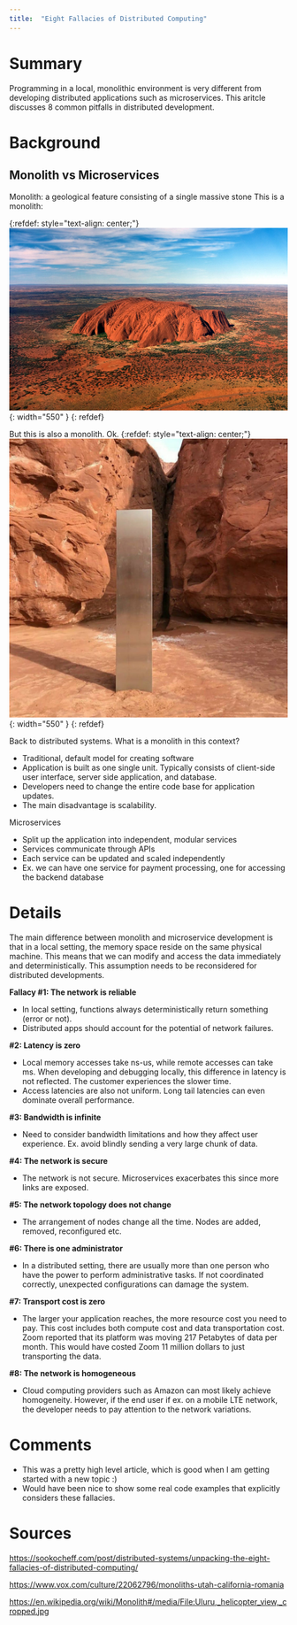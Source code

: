 ```yaml
---
title:  "Eight Fallacies of Distributed Computing"
---
```


# Summary
Programming in a local, monolithic environment is very different from developing distributed
applications such as microservices. This aritcle discusses 8 common pitfalls in distributed 
development. 

# Background
## Monolith vs Microservices
Monolith: a geological feature consisting of a single massive stone
This is a monolith:

{:refdef: style="text-align: center;"}
![](/assets/images/posts/eight_dist_compute_fallacies/monolith1.jpg){: width="550" }
{: refdef}

But this is also a monolith. Ok.
{:refdef: style="text-align: center;"}
![](/assets/images/posts/eight_dist_compute_fallacies/monolith2.jpg){: width="550" }
{: refdef}

Back to distributed systems. What is a monolith in this context? 
- Traditional, default model for creating software
- Application is built as one single unit. Typically consists of client-side user interface, server
side application, and database.
- Developers need to change the entire code base for application updates.
- The main disadvantage is scalability.

Microservices
- Split up the application into independent, modular services
- Services communicate through APIs
- Each service can be updated and scaled independently
- Ex. we can have one service for payment processing, one for accessing the backend database

# Details
The main difference between monolith and microservice development is that in a local setting, 
the memory space reside on the same physical machine. This means that we can modify and access
the data immediately and deterministically. This assumption needs to be reconsidered for distributed
developments.

**Fallacy #1: The network is reliable**
- In local setting, functions always deterministically return something (error or not). 
- Distributed apps should account for the potential of network failures.

**\#2: Latency is zero**
- Local memory accesses take ns-us, while remote accesses can take ms. When developing and debugging 
locally, this difference in latency is not reflected. The customer experiences the slower time.
- Access latencies are also not uniform. Long tail latencies can even dominate overall performance.

**\#3: Bandwidth is infinite**
- Need to consider bandwidth limitations and how they affect user experience. Ex. avoid 
blindly sending a very large chunk of data.

**\#4: The network is secure**
- The network is not secure. Microservices exacerbates this since more links are exposed.

**\#5: The network topology does not change**
- The arrangement of nodes change all the time. Nodes are added, removed, reconfigured etc.

**\#6: There is one administrator**
- In a distributed setting, there are usually more than one person who have the power
to perform administrative tasks. If not coordinated correctly, unexpected configurations
can damage the system.

**\#7: Transport cost is zero**
- The larger your application reaches, the more resource cost you need to pay. This cost includes
both compute cost and data transportation cost. Zoom reported that its platform was moving 
217 Petabytes of data per month. This would have costed Zoom 11 million dollars to just transporting
the data.

**\#8: The network is homogeneous**
- Cloud computing providers such as Amazon can most likely achieve homogeneity. However, if 
the end user if ex. on a mobile LTE network, the developer needs to pay attention to the network
variations.

# Comments
- This was a pretty high level article, which is good when I am getting started with a new topic :)
- Would have been nice to show some real code examples that explicitly considers these fallacies.

# Sources
https://sookocheff.com/post/distributed-systems/unpacking-the-eight-fallacies-of-distributed-computing/

https://www.vox.com/culture/22062796/monoliths-utah-california-romania

https://en.wikipedia.org/wiki/Monolith#/media/File:Uluru,_helicopter_view,_cropped.jpg
